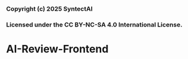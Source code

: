 ### Copyright (c) 2025 SyntectAI
### Licensed under the CC BY-NC-SA 4.0 International License.

# AI-Review-Frontend